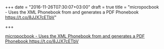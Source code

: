 +++
date = "2016-11-26T07:30:07+03:00"
draft = true
title = "micropocbook - Uses the XML Phonebook from  and generates a PDF Phonebook https://t.co/8JJX7cETbV"

+++

<p><a href="micropoc.de">micropocbook - Uses the XML Phonebook from  and generates a PDF Phonebook https://t.co/8JJX7cETbV</a></p>
